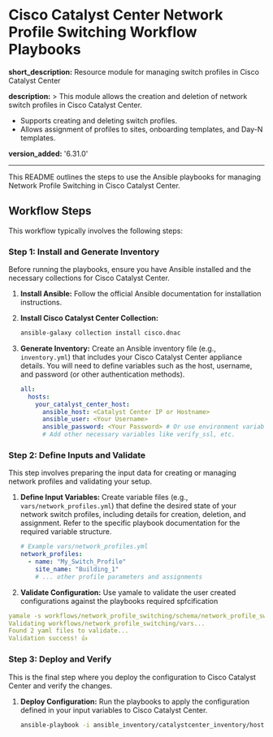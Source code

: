 # Cisco Catalyst Center Network Profile Switching Workflow Playbooks

**short_description:** Resource module for managing switch profiles in Cisco Catalyst Center

**description:** >
  This module allows the creation and deletion of network switch profiles in Cisco Catalyst Center.
  - Supports creating and deleting switch profiles.
  - Allows assignment of profiles to sites, onboarding templates, and Day-N templates.

**version_added:** '6.31.0'

---

This README outlines the steps to use the Ansible playbooks for managing Network Profile Switching in Cisco Catalyst Center.

## Workflow Steps

This workflow typically involves the following steps:

### Step 1: Install and Generate Inventory

Before running the playbooks, ensure you have Ansible installed and the necessary collections for Cisco Catalyst Center.

1.  **Install Ansible:** Follow the official Ansible documentation for installation instructions.
2.  **Install Cisco Catalyst Center Collection:**
    ```bash
    ansible-galaxy collection install cisco.dnac
    ```
3.  **Generate Inventory:** Create an Ansible inventory file (e.g., `inventory.yml`) that includes your Cisco Catalyst Center appliance details. You will need to define variables such as the host, username, and password (or other authentication methods).

    ```yaml
    all:
      hosts:
        your_catalyst_center_host:
          ansible_host: <Catalyst Center IP or Hostname>
          ansible_user: <Your Username>
          ansible_password: <Your Password> # Or use environment variables/vault
          # Add other necessary variables like verify_ssl, etc.
    ```

### Step 2: Define Inputs and Validate

This step involves preparing the input data for creating or managing network profiles and validating your setup.

1.  **Define Input Variables:** Create variable files (e.g., `vars/network_profiles.yml`) that define the desired state of your network switch profiles, including details for creation, deletion, and assignment. Refer to the specific playbook documentation for the required variable structure.

    ```yaml
    # Example vars/network_profiles.yml
    network_profiles:
      - name: "My_Switch_Profile"
        site_name: "Building_1"
        # ... other profile parameters and assignments
    ```

2.  **Validate Configuration:** 
Use yamale to validate the user created configurations against the playbooks required spfcification
```yaml
yamale -s workflows/network_profile_switching/schema/network_profile_switching_schema.yml workflows/network_profile_switching/vars
Validating workflows/network_profile_switching/vars...
Found 2 yaml files to validate...
Validation success! 👍
```

### Step 3: Deploy and Verify

This is the final step where you deploy the configuration to Cisco Catalyst Center and verify the changes.

1.  **Deploy Configuration:** Run the playbooks to apply the configuration defined in your input variables to Cisco Catalyst Center.

    ```bash
    ansible-playbook -i ansible_inventory/catalystcenter_inventory/hosts.yml ../catc_ansible_workflows/workflows/network_profile_switching/playbook/delete_network_profile_switching_playbook.yml -e VARS_FILE_PATH=/Users/pawansi/workspace/CatC_Configs/CatC_SD_Access_campus/../catc_ansible_workflows/workflows/network_profile_switching/vars/network_profile_switching_inputs.yml -vvv
    ```
